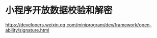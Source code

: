 # 小程序开放数据校验和解密

https://developers.weixin.qq.com/miniprogram/dev/framework/open-ability/signature.html